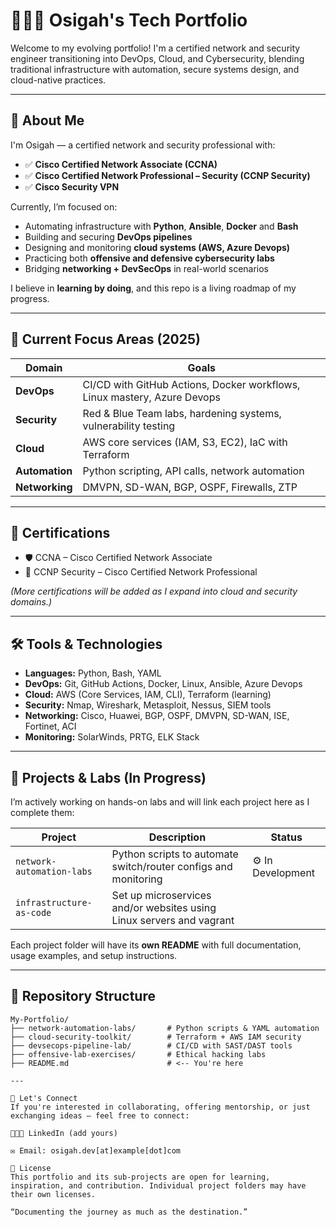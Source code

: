 # 👨🏽‍💻 Osigah's Tech Portfolio

Welcome to my evolving portfolio! I'm a certified network and security engineer transitioning into DevOps, Cloud, and Cybersecurity, blending traditional infrastructure with automation, secure systems design, and cloud-native practices.

---

## 🚀 About Me

I'm Osigah — a certified network and security professional with:

- ✅ **Cisco Certified Network Associate (CCNA)**
- ✅ **Cisco Certified Network Professional – Security (CCNP Security)**
- ✅ **Cisco Security VPN**

Currently, I’m focused on:

- Automating infrastructure with **Python**, **Ansible**, **Docker** and **Bash**
- Building and securing **DevOps pipelines**
- Designing and monitoring **cloud systems (AWS, Azure Devops)**
- Practicing both **offensive and defensive cybersecurity labs**
- Bridging **networking + DevSecOps** in real-world scenarios

I believe in **learning by doing**, and this repo is a living roadmap of my progress.

---

## 🎯 Current Focus Areas (2025)

| Domain | Goals |
|--------|-------|
| **DevOps** | CI/CD with GitHub Actions, Docker workflows, Linux mastery, Azure Devops |
| **Security** | Red & Blue Team labs, hardening systems, vulnerability testing |
| **Cloud** | AWS core services (IAM, S3, EC2), IaC with Terraform |
| **Automation** | Python scripting, API calls, network automation |
| **Networking** | DMVPN, SD-WAN, BGP, OSPF, Firewalls, ZTP

---

## 🧾 Certifications

- 🛡️ CCNA – Cisco Certified Network Associate  
- 🔐 CCNP Security – Cisco Certified Network Professional   

_(More certifications will be added as I expand into cloud and security domains.)_

---

## 🛠️ Tools & Technologies

- **Languages:** Python, Bash, YAML
- **DevOps:** Git, GitHub Actions, Docker, Linux, Ansible, Azure Devops
- **Cloud:** AWS (Core Services, IAM, CLI), Terraform (learning)
- **Security:** Nmap, Wireshark, Metasploit, Nessus, SIEM tools
- **Networking:** Cisco, Huawei, BGP, OSPF, DMVPN, SD-WAN, ISE, Fortinet, ACI
- **Monitoring:** SolarWinds, PRTG, ELK Stack

---

## 🧪 Projects & Labs (In Progress)

I’m actively working on hands-on labs and will link each project here as I complete them:

| Project | Description | Status |
|---------|-------------|--------|
| `network-automation-labs` | Python scripts to automate switch/router configs and monitoring | ⚙️ In Development |
| `infrastructure-as-code` | Set up microservices and/or websites using Linux servers and vagrant |

Each project folder will have its **own README** with full documentation, usage examples, and setup instructions.

---

## 📂 Repository Structure

```plaintext
My-Portfolio/
├── network-automation-labs/       # Python scripts & YAML automation
├── cloud-security-toolkit/        # Terraform + AWS IAM security
├── devsecops-pipeline-lab/        # CI/CD with SAST/DAST tools
├── offensive-lab-exercises/       # Ethical hacking labs
├── README.md                      # <-- You're here

---

🤝 Let's Connect
If you're interested in collaborating, offering mentorship, or just exchanging ideas — feel free to connect:

🧑🏽‍💼 LinkedIn (add yours)

✉️ Email: osigah.dev[at]example[dot]com

📜 License
This portfolio and its sub-projects are open for learning, inspiration, and contribution. Individual project folders may have their own licenses.

“Documenting the journey as much as the destination.”